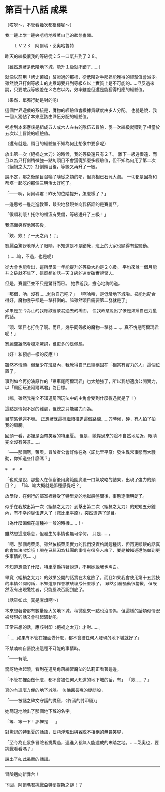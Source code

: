 # 第百十八話 成果

（哎呀～，不管看幾次都很棒呢～）

我一邊上學一邊笑嘻嘻地看著自己的狀態畫面。

　　ＬＶ２８　阿爾瑪・萊奧哈魯特

昨天的練級讓我的等級從２５一口氣升到了２８。

（雖然想著是低階地下城，能升１級就不錯了……）

就像以前用「烤史萊姆」驗證過的那樣，從低階對手那裡能獲得的經驗值會減少。
雖然說只打倒等級１的史萊姆要升到等級６以上實質上是不可能的……但反過來說，只要敵我等級差在３左右以內，效率雖差但還是能獲得相應的經驗值。

（果然，單獨行動是對的吧）

這個世界遊戲的系統是，魔物的經驗值會根據貢獻度由多人分配。
也就是說，我一個人獨佔了本來應該由隊伍分配的經驗值。

考慮到本來應該是組成五人或六人左右的隊伍去冒險，我一次練級就賺到了相當於五次以上冒險的經驗值。

（還有就是，頭目的經驗值不知為何比想像中要多呢）

放出第一次〈絕禍之太刀〉的時候，我的等級還只有２７。
離下一級還很遠，而且以為只打倒稍微強一點的頭目不會獲得那麼多經驗值，但不知為何用了第二次〈絕禍之太刀〉打倒頭目後，等級又再升了一級。

說不定，那之後頭目召喚了隨從之類的吧，但真相已石沉大海。
一切都是因為和蒂塔一起吃的那個三明治太好吃了。

「――啊，阿爾瑪君！昨天的位階提升，怎麼樣了？」

一邊思考一邊走進教室，眼尖地發現並向我搭話的是賽麗亞。

「很順利哦！托你的福沒有受傷，等級還升了三級！」

我滿面笑容地回答後，

「欸、欸！？一天之內！？」

賽麗亞驚訝地睜大了眼睛，不知道是不是錯覺，班上的大家也顯得有些騷動。

（……嘛，不過，也是呢）

從大會也能看出，這所學園一年能提升的等級大約是２０級。
平均來說一個月能升２級就不錯了，這麼想的話一天３級的速度確實很驚人。

但是，賽麗亞並不只是驚訝而已。
她靠近我，擔心地詢問道。

「那個，吶。沒有……勉強自己吧？」
「啊哈哈，是低階地下城啦。技能也配合得好，魔物幾乎都是一擊打倒的。嘛雖然頭目需要第二發就是了」

如果是至今為止的我應該會蒙混過去的場面。
但我故意說出了像是炫耀自己力量的話。

「頭、頭目也打倒了啊。而且，幾乎同等級的魔物一擊就……。真不愧是阿爾瑪君呢！」

賽麗亞雖然看起來驚訝，但更多的是佩服。

（好！和預想一樣的反應！）

雖然不情願，但至少在班級內，我覺得自己已經穩固在「相當有實力的人」這個位置了。

事到如今再扮演原作的「吊車尾阿爾瑪君」也太勉強了，所以我想適度公開實力，以「周回玩法阿爾瑪君」為目標。

（嘛，雖然我完全不知道周回玩法中的主角會受到什麼待遇就是了！）

這點是情報不足的難處，但總之只能盡力而為。

目前感覺還不壞。
正想著就這樣繼續推進這個路線……的時候，砰，有人拍了拍我的肩膀。

回頭一看，那裡是面帶笑容的特里夏。
但是，她靠過來的臉不自然地貼近，眼睛完全沒有笑意……。

「――那個啊，萊奧。冒險者公會好像在為〈諾比里平原〉發生異常事態而大騷動，你知道些什麼嗎？」

※　※　※

「也就是說，那些人在偵察後用廣範圍魔法一口氣攻略的結果，出現了強力的頭目？」
「嘛、嘛大概就是那種感覺吧？」

放學後，在例行的部室裡接受了特里夏的地獄般盤問後，事態逐漸明朗了。

似乎在我放出第一次〈絕禍之太刀〉到擊出第二次〈絕禍之太刀〉的短短五分鐘內，有不幸的隊伍進入了〈諾比里平原〉，突然遭遇了頭目。

（為什麼偏偏在這種神一般的時機……！）

雖然想這麼嘆息，但發生的事情也無可奈何。
只是……。

「啊、那個呢萊奧。雖然依賴萊奧實力的我們沒資格說這種話，但再更顯眼的話真的會無法收拾哦！現在已經因為社團的事情有很多人來了，要是被知道還能做到更多事情的話……」

不知道想像了什麼，特里夏顫抖著說道，不用她說我也明白。

畢竟〈絕禍之太刀〉的效果公開的話實在太危險了，而且如果我會使用第十五武技的事情公開的話，不知道原作會被破壞成什麼樣子。
雖然引發騷動很抱歉，但既然沒有出現犧牲者，只能堅決否認到底了。

（話雖如此，真是麻煩啊～）

本來想著帝都有數量龐大的地下城，稍微亂來一點也沒關係，但這樣的話類似情況被發現的話又會引起騷動吧。

正常來想的話，應該封印〈絕禍之太刀〉才對……。

「……如果有不管在裡面做什麼，都不會被任何人發現的地下城就好了」

不禁喃喃自語說出這種不可能的事情時。

「――有哦」

驚訝地抬起頭，看到在道場角落練習魔法的法莉正看著這邊。

「不管在裡面做什麼，都不會被任何人知道的地下城的話，有」
「欸……？」

真的有這麼方便的地下城嗎。
彷彿回答我的疑問般，

「――被謎之碑文守護的魔窟，〈終焉的封印窟〉」

她簡短地說出了那個地下城的名字。

「等、等一下！那裡是……」

對驚訝的特里夏的話語，法莉浮現出與容貌不相稱的無畏笑容，

「至今為止眾多冒險者挑戰過，連進入都無人能達成的未踏之地。……萊奧也，要挑戰看看嗎？」

說出了如此挑釁的話語。

---

冒險邁向新舞台！

下回，阿爾瑪君挑戰亞特蘭提斯之謎！？